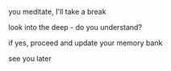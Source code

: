 you meditate, I'll take a break

look into the deep - do you understand?

if yes, proceed and update your memory bank

see you later